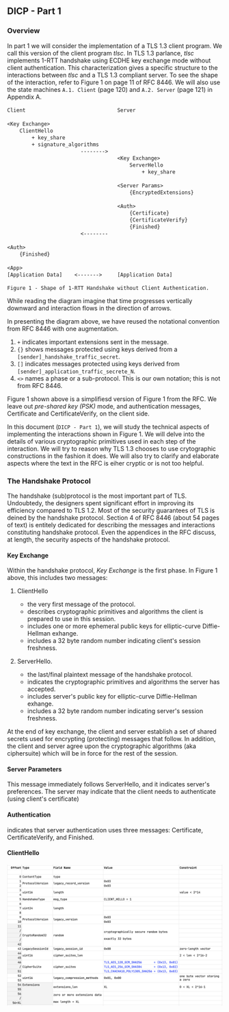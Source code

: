 ## DICP - Part 1

### Overview

In part 1 we will consider the implementation of a TLS 1.3 client program. We call this version of the client program *tlsc*. In TLS 1.3 parlance, *tlsc* implements 1-RTT handshake using ECDHE key exchange mode without client authentication. This characterization gives a specific structure to the interactions between *tlsc* and a TLS 1.3 compliant server. To see the shape of the interaction, refer to Figure 1 on page 11 of RFC 8446. We will also use the state machines `A.1. Client` (page 120) and `A.2. Server` (page 121) in Appendix A.



    Client                              Server

    <Key Exchange>
        ClientHello
            + key_share
            + signature_algorithms
                            -------->
                                        <Key Exchange>
                                            ServerHello
                                                + key_share

                                        <Server Params>
                                            {EncryptedExtensions}

                                        <Auth>
                                            {Certificate}
                                            {CertificateVerify}
                                            {Finished}
                            <--------

    <Auth>
        {Finished}

    <App>
    [Application Data]    <------->     [Application Data]    

`Figure 1 - Shape of 1-RTT Handshake without Client Authentication.`

While reading the diagram imagine that time progresses vertically downward and interaction flows in the direction of arrows.

In presenting the diagram above, we have reused the notational convention from RFC 8446 with one augmentation.
    
1. `+` indicates important extensions sent in the message.
2. `{}` shows messages protected using keys derived from a `[sender]_handshake_traffic_secret`.
3. `[]` indicates messages protected using keys derived from `[sender]_application_traffic_secrete_N`.
4. `<>` names a phase or a sub-protocol. This is our own notation; this is not from RFC 8446.


Figure 1 shown above is a simplifiesd version of Figure 1 from the RFC. We leave out *pre-shared key (PSK)* mode, and authentication messages, Certificate and CertificateVerify, on the client side. 


In this document (`DICP - Part 1`), we will study the technical aspects of implementing the interactions shown in Figure 1. We will delve into the details of various cryptographic primitives used in each step of the interaction. We will try to reason why TLS 1.3 chooses to use crytographic constructions in the fashion it does. We will also try to clarify and elaborate aspects where the text in the RFC is eiher cryptic or is not too helpful.


### The Handshake Protocol
The handshake (sub)protocol is the most important part of TLS. Undoubtedy, the designers spent significant effort in improving its efficiency compared to TLS 1.2. Most of the security guarantees of TLS is deined by the handshake protocol. Section 4 of RFC 8446 (about 54 pages of text) is entitely dedicated for describing the messages and interactions constituting handshake protocol. Even the appendices in the RFC discuss, at length, the security aspects of the handshake protocol.

#### Key Exchange

Within the handshake protocol, *Key Exchange* is the first phase. In Figure 1 above, this includes two messages:

1. ClientHello
    - the very first message of the protocol.
    - describes cryptographic primitives and algorithms the client is prepared to use in this session.
    - includes one or more ephemeral public keys for elliptic-curve Diffie-Hellman exhange.
    - includes a 32 byte random number indicating client's session freshness.

2. ServerHello.
    - the last/final plaintext message of the handshake protocol.
    - indicates the cryptographic primitives and algorithms the server has accepted.
    - includes server's public key for elliptic-curve Diffie-Hellman exhange.
    - includes a 32 byte random number indicating server's session freshness.

At the end of key exchange, the client and server establish a set of shared secrets used for encrypting (protecting) messages that follow. In addition, the client and server agree upon the cryptographic algorithms (aka ciphersuite) which will be in force for the rest of the session.


#### Server Parameters
This message immediately follows ServerHello, and it indicates server's preferences. The server may indicate that the client needs to authenticate (using client's certificate) 

#### Authentication
indicates that server authentication uses three messages: Certificate, CertificateVerify, and Finished.



#### ClientHello

![client_hello_layout](./images/client_hello_layout.png)

